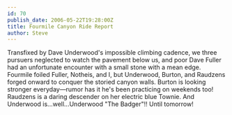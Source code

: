 ```yaml
---
id: 70
publish_date: 2006-05-22T19:28:00Z
title: Fourmile Canyon Ride Report
author: Steve
---
```

Transfixed by Dave Underwood's impossible climbing cadence, we three pursuers neglected to watch the pavement below us, and poor Dave Fuller had an unfortunate encounter with a small stone with a mean edge. Fourmile foiled Fuller, Notheis, and I, but Underwood, Burton, and Raudzens forged onward to conquer the storied canyon walls. Burton is looking stronger everyday—rumor has it he's been practicing on weekends too! Raudzens is a daring descender on her electric blue Townie. And Underwood is...well...Underwood "The Badger"!! Until tomorrow!